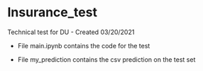 # Insurance_test
Technical test for DU - Created 03/20/2021

- File main.ipynb contains the code for the test

- File my_prediction contains the csv prediction on the test set


